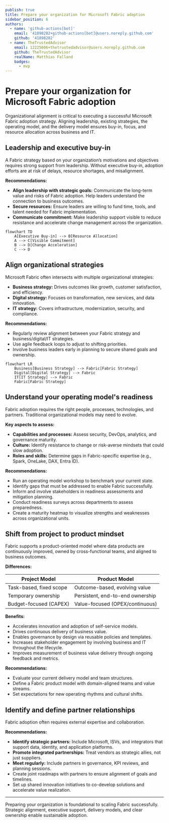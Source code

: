 ```yaml
---
publish: true
title: Prepare your organization for Microsoft Fabric adoption
sidebar_position: 6
authors:
  - name: 'github-actions[bot]'
    email: '41898282+github-actions[bot]@users.noreply.github.com'
    github: '41898282'
  - name: TheTrustedAdvisor
    email: 12225606+thetrustedadvisor@users.noreply.github.com
    github: TheTrustedAdvisor
    realName: Matthias Falland
    badges:
      - mvp
---
```


# Prepare your organization for Microsoft Fabric adoption

Organizational alignment is critical to executing a successful Microsoft Fabric adoption strategy. Aligning leadership, existing strategies, the operating model, and the delivery model ensures buy-in, focus, and resource allocation across business and IT.

## Leadership and executive buy-in

A Fabric strategy based on your organization’s motivations and objectives requires strong support from leadership. Without executive buy-in, adoption efforts are at risk of delays, resource shortages, and misalignment.

**Recommendations:**

- **Align leadership with strategic goals:** Communicate the long-term value and risks of Fabric adoption. Help leaders understand the connection to business outcomes.
- **Secure resources:** Ensure leaders are willing to fund time, tools, and talent needed for Fabric implementation.
- **Communicate commitment:** Make leadership support visible to reduce resistance and accelerate change management across the organization.

```mermaid
flowchart TD
    A[Executive Buy-in] --> B[Resource Allocation]
    A --> C[Visible Commitment]
    B --> D[Change Acceleration]
    C --> D
```

## Align organizational strategies

Microsoft Fabric often intersects with multiple organizational strategies:

- **Business strategy:** Drives outcomes like growth, customer satisfaction, and efficiency.
- **Digital strategy:** Focuses on transformation, new services, and data innovation.
- **IT strategy:** Covers infrastructure, modernization, security, and compliance.

**Recommendations:**

- Regularly review alignment between your Fabric strategy and business/digital/IT strategies.
- Use agile feedback loops to adjust to shifting priorities.
- Involve business leaders early in planning to secure shared goals and ownership.

```mermaid
flowchart LR
    Business[Business Strategy] --> Fabric[Fabric Strategy]
    Digital[Digital Strategy] --> Fabric
    IT[IT Strategy] --> Fabric
    Fabric[Fabric Strategy]
```

## Understand your operating model's readiness

Fabric adoption requires the right people, processes, technologies, and partners. Traditional organizational models may need to evolve.

**Key aspects to assess:**

- **Capabilities and processes:** Assess security, DevOps, analytics, and governance maturity.
- **Culture:** Identify resistance to change or risk-averse mindsets that could slow adoption.
- **Roles and skills:** Determine gaps in Fabric-specific expertise (e.g., Spark, OneLake, DAX, Entra ID).

**Recommendations:**

- Run an operating model workshop to benchmark your current state.
- Identify gaps that must be addressed to enable Fabric successfully.
- Inform and involve stakeholders in readiness assessments and mitigation planning.
- Conduct readiness surveys across departments to assess preparedness.
- Create a maturity heatmap to visualize strengths and weaknesses across organizational units.

## Shift from project to product mindset

Fabric supports a product-oriented model where data products are continuously improved, owned by cross-functional teams, and aligned to business outcomes.

**Differences:**

| Project Model | Product Model |
|---------------|----------------|
| Task-based, fixed scope | Outcome-based, evolving value |
| Temporary ownership | Persistent, end-to-end ownership |
| Budget-focused (CAPEX) | Value-focused (OPEX/continuous) |

**Benefits:**

- Accelerates innovation and adoption of self-service models.
- Drives continuous delivery of business value.
- Enables governance by design via reusable policies and templates.
- Increases stakeholder engagement by involving business and IT throughout the lifecycle.
- Improves measurement of business value delivery through ongoing feedback and metrics.

**Recommendations:**

- Evaluate your current delivery model and team structures.
- Define a Fabric product model with domain-aligned teams and value streams.
- Set expectations for new operating rhythms and cultural shifts.

## Identify and define partner relationships

Fabric adoption often requires external expertise and collaboration.

**Recommendations:**

- **Identify strategic partners:** Include Microsoft, ISVs, and integrators that support data, identity, and application platforms.
- **Promote integrated partnerships:** Treat vendors as strategic allies, not just suppliers.
- **Meet regularly:** Include partners in governance, KPI reviews, and planning sessions.
- Create joint roadmaps with partners to ensure alignment of goals and timelines.
- Set up shared innovation initiatives to co-develop solutions and accelerate value realization.

---

Preparing your organization is foundational to scaling Fabric successfully. Strategic alignment, executive support, delivery models, and clear ownership enable sustainable adoption.
